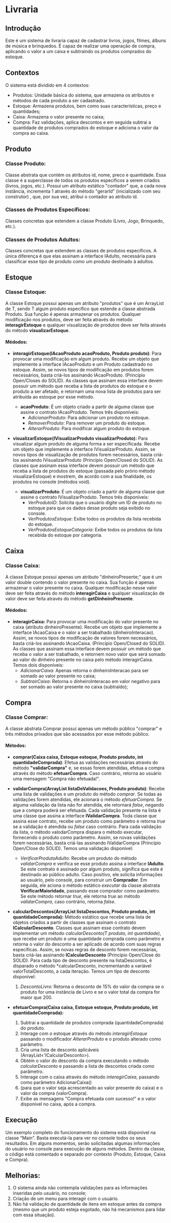 # Livraria
## Introdução
Este é um sistema de livraria capaz de cadastrar livros, jogos, filmes, álbuns de música e brinquedos.
É capaz de realizar uma operação de compra, aplicando o valor a um caixa e subtraindo os produtos comprados do estoque.

## Contextos
O sistema está dividido em 4 contextos:
- Produtos: Unidade básica do sistema, que armazena os atributos e métodos de cada produto a ser cadastrado.
- Estoque: Armazena produtos, bem como suas características, preço e quantidades;
- Caixa: Armazena o valor presente no caixa;
- Compra: Faz validações, aplica descontos e em seguida subtrai a quantidade de produtos comprados
do estoque e adiciona o valor da compra ao caixa.


## Produto
### Classe Produto:
Classe abstrata que contém os atributos id, nome, preco e quantidade. Essa classe é a superclasse de 
todos os produtos específicos a serem criados (livros, jogos, etc.). Possui um atributo estático
"contador" que, a cada nova instância, incrementa 1 através do método "gerarId" (inicializado com seu construtor)
, que, por sua vez, atribui o contador ao atributo id.

### Classes de Produtos Específicos:
Classes concretas que estendem a classe Produto (Livro, Jogo, Brinquedo, etc.).

### Classes de Produtos Adultos:
Classes concretas que estendem as classes de produtos específicos. A única diferença é que elas assinam
a interface IAdulto, necessária para classificar esse tipo de produto como um produto destinado à adultos.

## Estoque
### Classe Estoque:
A classe Estoque possui apenas um atributo "produtos" que é um ArrayList de T, sendo T algum produto
específico que estende a classe abstrada Produto. Sua função é apenas armazenar os produtos.
Qualquer modificação nos produtos, deve ser feita através do método **interagirEstoque** e qualquer
visualização de produtos deve ser feita através do método **visualizarEstoque**.
#### Médodos:
- **interagirEstoque(IAcaoProduto acaoProduto, Produto produto)**: Para provocar uma modificação em algum produto.
Recebe um objeto que implemente a interface IAcaoProduto e um Produto cadastrado no estoque. Assim, se 
novos tipos de modificação em produtos forem necessários, basta criá-los assinando IAcaoProduto.
(Princípio Open/Closes do SOLID). As classes que assinam essa interface devem possuir um método que receba
a lista de produtos do estoque e o produto a ser afetado, e retornam uma nova lista de produtos para ser
atribuída ao estoque por esse método.
  - **acaoProduto**: É um objeto criado a partir de alguma classe que assine o contrato IAcaoProduto.
  Temos três disponíveis:
    - *AdicionarProduto*: Para adicionar um produto no estoque.
    - *RemoverProduto*: Para remover um produto do estoque.
    - *AlterarProduto*: Para modificar algum produto do estoque.

- **visualizarEstoque(IVisualizarProduto visualizarProduto):** Para visualizar algum produto de alguma forma a ser específicada.
  Recebe um objeto que implemente a interface IVisualizarProduto. Assim, se
  novos tipos de visualização de produtos forem necessários, basta criá-los assinando IVisualizarProduto
  (Princípio Open/Closed do SOLID). As classes que assinam essa interface devem possuir um método que receba
  a lista de produtos do estoque (passada pelo prório método visualizarEstoque) e mostrem, de acordo com a 
sua finalidade, os produtos no console (métodos void).
  - **visualizarProduto**: É um objeto criado a partir de alguma classe que assine o contrato IVisualizarProduto. 
Temos três disponíveis:
    - *VerProdutoID*: Solicita que o usuário digite um ID de produto no estoque para que os dados desse produto seja exibido no console. 
    - *VerProdutosEstoque*: Exibe todos os produtos da lista recebida do estoque.
    - *VerProdutosEstoqueCategoria*: Exibe todos os produtos da lista recebida do estoque por categoria.

## Caixa
### Classe Caixa:
A classe Estoque possui apenas um atributo "dinheiroPresente;" que é um valor double contendo o valor presente
no caixa. Sua função é apenas armazenar o valor presente no caixa. Qualquer modificação nesse valor deve ser
feita através do método **interagirCaixa** e qualquer visualização de valor deve ser feita através do método **getDinheiroPresente**.

#### Médodos:
- **interagirCaixa:** Para provocar uma modificação do valor presente no caixa (atributo dinheiroPresente).
Recebe um objeto que implemente a interface IAcaoCaixa e o valor a ser trabalhado (dinheiroInteracao). Assim, se
  novos tipos de modificação de valores forem necessários, basta criá-los assinando IAcaoCaixa.
  (Princípio Open/Closed do SOLID). As classes que assinam essa interface devem possuir um método que receba
  o valor a ser trabalhado, e retornem novo valor que será somado ao valor do dinheiro presente no caixa pelo
  método interagirCaixa.
  Temos dois disponíveis:
  - *AdicionarCaixa*: Apenas retorna o dinheiroInteracao para ser somado ao valor presente no caixa; 
  - *SubtrairCaixa*: Retorna o dinheiroInteracao em valor negativo para ser somado ao valor presente no caixa (subtraído);

## Compra
### Classe Comprar:
A classe abstrata Comprar possui apenas um método público "comprar" e três métodos privados que são acessados
por esse método público.
#### Métodos:
- **comprar(Caixa caixa, Estoque estoque, Produto produto, int quantidadeComprada)**: Efetua as validações
necessárias através do método **"validarCompra"** e, se essas forem atendidas, efetua a compra através
do método **efetuarCompra**. Caso contrário, retorna ao usuário uma mensagem "Compra não efetuada!".
- **validarCompra(ArrayList<IValidarCompra> listaDeValidacoes, Produto produto)**: Recebe uma lista de
validações e um produto do método *comprar*. Se todas as validações forem atendidas, ele acionará o método *efetuarCompra*.
Se alguma validação da lista não for atendida, ele retornará
*false*, negando que a compra poderá ser efetuada. Cada validação presente na lista é uma classe que assina a 
interface **IValidarCompra**. Toda classe que assina esse contrato, recebe um produto como parâmetro e 
retorna *true* se a validação é atendida ou *false* caso contrário. Para cada validação da lista, o 
método valodarCompra dispara o método executar, fornecendo o produto como parâmetro. Assim, se
novas validações forem necessárias, basta criá-las assinando IValidarCompra (Princípio Open/Close do SOLID).
Temos uma validação disponível:

  - *VerificarProdutoAdulto*: Recebe um produto do método *validarCompra* e verifica se esse produto assina a 
interface **IAdulto**. Se este contrato é assinado por algum produto, significa que este é destinado ao 
público adulto. Caso positivo, ele solicita informações ao usuário, pelo console, para construir um **Comprador**.
Em seguida, ele aciona o método estático *executar* da classe abstrata **VerificarMaioridade**,
passando esse comprador como parâmetro. Se este método retornar *true*, ele retorna *true* ao método
*validarCompra*, caso contrário, retorna *false*.

- **calcularDescontos(ArrayList<ICalcularDesconto> listaDescontos, Produto produto, int quantidadeComprada):**
Método estático que recebe uma lista de objetos criados a partir de classes que assinam o 
contrato **ICalcularDesconto**. Classes que assinam esse contrato devem implementar um método 
*calcularDesconto(T produto, int quantidade)*, que recebe um produto e uma quantidade comprada como parâmetro
e retorna o valor do desconto a ser aplicado de acordo com suas regras específicas. Assim, se
novas regras de desconto forem necessárias, basta criá-las assinando **ICalcularDesconto**
(Princípio Open/Close do SOLID). Para cada tipo de desconto presente na listaDescontos, é disparado o método 
*calcularDesconto, incrementando a variável valorTotalDesconto, a cada iteração.
Temos um tipo de desconto disponível:
    1. *DescontoLivro:* Retorna o desconto de 15% do valor da compra se o produto for uma instância
       de Livro e se o valor total da compra for maior que 200.

- **efetuarCompra(Caixa caixa, Estoque estoque, Produto produto, int quantidadeComprada):**
  1. Subtrai a quantidade de produtos comprada (quantidadeComprada) do produto.
  2. Interage com o estoque através do método *interagirEstoque* passando o modificador *AlterarProduto* e o produto alterado
como parâmetro.
  3. Cria uma lista de desconto aplicáveis (ArrayList<'ICalcularDesconto>).
  4. Obtém o valor do desconto da compra executando o método *calcularDesconto* e passando
  a lista de descontos criada como parâmetro.
  5. Interage com o caixa através do método *interagirCaixa*, passando como parâmetro AdicionarCaixa() 
  6. (para que o valor seja acrescentado ao valor presente do caixa) e o valor da compra
    (valorCompra).
  7. Exibe as mensagens "Compra efetuada com sucesso!" e o valor disponível no caixa, após a compra.

## Execução
Um exemplo completo do funcionamento do sistema está disponível na classe "Main". Basta
executá-la para ver no console todos os seus resultados. Em alguns momentos, serão solicitadas
algumas informações do usuário no console para execução de alguns métodos. Dentro da classe,
o código está comentado e separado por contexto (Produto, Estoque, Caixa e Compra).

## Melhorias:
1. O sistema ainda não contempla validações para as informações inseridas pelo usuário, no console;
2. Criação de um menu para interagir com o usuário.
3. Não há validação de quantidade de itens em estoque antes da compra (mesmo que um produto
esteja esgotado, não há mecanismos para lidar com essa situação).